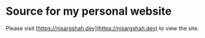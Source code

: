 # Source for my personal website

Please visit [https://nisargshah.dev](https://nisargshah.dev) to view the site.
